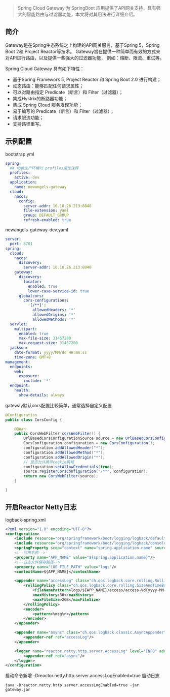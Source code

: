 > Spring Cloud Gateway 为 SpringBoot 应用提供了API网关支持，具有强大的智能路由与过滤器功能，本文将对其用法进行详细介绍。

## 简介

Gateway是在Spring生态系统之上构建的API网关服务，基于Spring 5，Spring Boot 2和 Project Reactor等技术。
Gateway旨在提供一种简单而有效的方式来对API进行路由，以及提供一些强大的过滤器功能， 例如：熔断、限流、重试等。

Spring Cloud Gateway 具有如下特性：
* 基于Spring Framework 5, Project Reactor 和 Spring Boot 2.0 进行构建；
* 动态路由：能够匹配任何请求属性；
* 可以对路由指定 Predicate（断言）和 Filter（过滤器）；
* 集成Hystrix的断路器功能；
* 集成 Spring Cloud 服务发现功能；
* 易于编写的 Predicate（断言）和 Filter（过滤器）；
* 请求限流功能；
* 支持路径重写。

## 示例配置

bootstrap.yml

```yaml
spring:
  ## 切换生产环境时 profiles属性注释
  profiles:
    active: dev
  application:
    name: newangels-gateway
  cloud:
    nacos:
      config:
        server-addr: 10.18.26.213:8848
        file-extension: yaml
        group: DEFAULT_GROUP
        refresh-enabled: true
```

newangels-gateway-dev.yaml

```yaml
server:
  port: 8701
spring:
  cloud:
    nacos:
      discovery:
        server-addr: 10.18.26.213:8848
    gateway:
      discovery:
        locator:
          enabled: true
          lower-case-service-id: true
      globalcors:
        cors-configurations:
          '[/**]':
            allowedHeaders: '*'
            allowedOrigins: '*'
            allowedMethods: '*'                      
  servlet:
    multipart:
      enabled: true
      max-file-size: 31457280
      max-request-size: 31457280
  jackson:
    date-format: yyyy/MM/dd HH:mm:ss
    time-zone: GMT+8
management:
  endpoints:
    web:
      exposure:
        include: '*'
  endpoint:
    health:
      show-details: always
```

gateway默认cors配置比较简单，通常选择自定义配置
```java
@Configuration
public class CorsConfig {

    @Bean
    public CorsWebFilter corsWebFilter() {
        UrlBasedCorsConfigurationSource source = new UrlBasedCorsConfigurationSource();
        CorsConfiguration configuration = new CorsConfiguration();
        configuration.addAllowedHeader("*");
        configuration.addAllowedMethod("*");
        configuration.addAllowedOrigin("*");
        // 是否允许携带cookie跨域
        configuration.setAllowCredentials(true);
        source.registerCorsConfiguration("/**", configuration);
        return new CorsWebFilter(source);
    }

}
```

## 开启Reactor Netty日志
logback-spring.xml

```xml
<?xml version="1.0" encoding="UTF-8"?>
<configuration>
    <include resource="org/springframework/boot/logging/logback/defaults.xml"/>
    <include resource="org/springframework/boot/logging/logback/console-appender.xml"/>
    <springProperty scop="context" name="spring.application.name" source="spring.application.name" defaultValue=""/>
    <!--应用名称-->
    <property name="APP_NAME" value="${spring.application.name}"/>
    <!--日志文件保存路径-->
    <property name="LOG_FILE_PATH" value="logs"/>
    <contextName>${APP_NAME}</contextName>

    <appender name="accessLog" class="ch.qos.logback.core.rolling.RollingFileAppender">
        <rollingPolicy class="ch.qos.logback.core.rolling.SizeAndTimeBasedRollingPolicy">
            <FileNamePattern>logs/${APP_NAME}/access/access-%d{yyyy-MM-dd}.%i.log</FileNamePattern>
            <maxHistory>30</maxHistory>
            <maxFileSize>2GB</maxFileSize>
        </rollingPolicy>
        <encoder>
            <pattern>%msg%n</pattern>
        </encoder>
    </appender>

    <appender name="async" class="ch.qos.logback.classic.AsyncAppender">
        <appender-ref ref="accessLog"/>
    </appender>

    <logger name="reactor.netty.http.server.AccessLog" level="INFO" additivity="false">
        <appender-ref ref="async"/>
    </logger>
</configuration>
```

启动命令新增 -Dreactor.netty.http.server.accessLogEnabled=true 启动日志
```shell script
java -Dreactor.netty.http.server.accessLogEnabled=true -jar gateway.jar
```